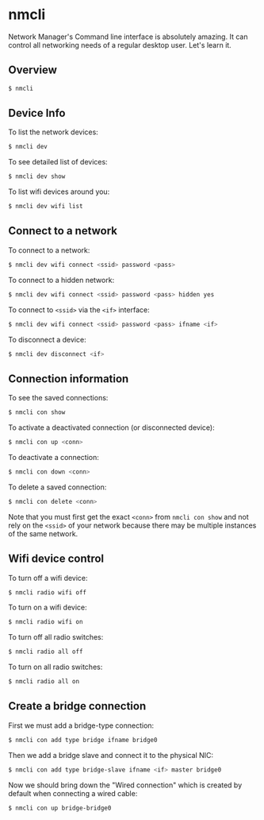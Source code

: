 # nmcli

Network Manager's Command line interface is absolutely amazing. It can control
all networking needs of a regular desktop user. Let's learn it.

## Overview

```bash
$ nmcli
```

## Device Info

To list the network devices:
```bash
$ nmcli dev
```
To see detailed list of devices:
```bash
$ nmcli dev show
```
To list wifi devices around you:
```bash
$ nmcli dev wifi list
```

## Connect to a network

To connect to a network:
```bash
$ nmcli dev wifi connect <ssid> password <pass>
```
To connect to a hidden network:
```bash
$ nmcli dev wifi connect <ssid> password <pass> hidden yes
```
To connect to `<ssid>` via the `<if>` interface:
```bash
$ nmcli dev wifi connect <ssid> password <pass> ifname <if>
```
To disconnect a device:
```bash
$ nmcli dev disconnect <if>
```

## Connection information

To see the saved connections:
```bash
$ nmcli con show
```
To activate a deactivated connection (or disconnected device):
```bash
$ nmcli con up <conn>
```
To deactivate a connection:
```bash
$ nmcli con down <conn>
```
To delete a saved connection:
```bash
$ nmcli con delete <conn>
```
Note that you must first get the exact `<conn>` from `nmcli con show` and not
rely on the `<ssid>` of your network because there may be multiple instances
of the same network.

## Wifi device control

To turn off a wifi device:
```bash
$ nmcli radio wifi off
```
To turn on a wifi device:
```bash
$ nmcli radio wifi on
```
To turn off all radio switches:
```bash
$ nmcli radio all off
```
To turn on all radio switches:
```bash
$ nmcli radio all on
```

## Create a bridge connection

First we must add a bridge-type connection:
```bash
$ nmcli con add type bridge ifname bridge0
```
Then we add a bridge slave and connect it to the physical NIC:
```bash
$ nmcli con add type bridge-slave ifname <if> master bridge0
```
Now we should bring down the "Wired connection" which is created by default
when connecting a wired cable:
```bash
$ nmcli con up bridge-bridge0
```
